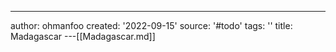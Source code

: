 ---
author: ohmanfoo
created: '2022-09-15'
source: '#todo'
tags: ''
title: Madagascar
---[[Madagascar.md]]

